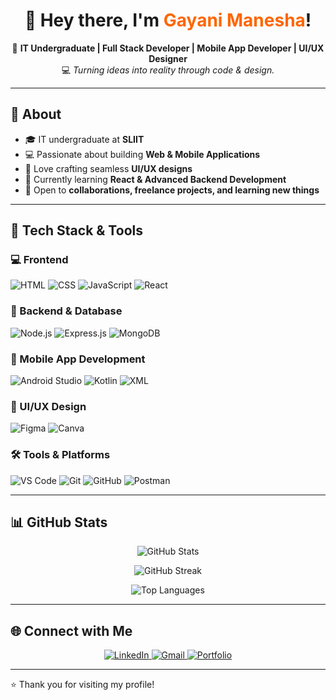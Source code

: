 <h1 align="center">👋 Hey there, I'm <span style="color:#ff6600;">Gayani Manesha</span>!</h1>

<p align="center">
🚀 <b>IT Undergraduate | Full Stack Developer | Mobile App Developer | UI/UX Designer</b> <br>
💻 <i>Turning ideas into reality through code & design.</i>
</p>

---

## 🧠 About 

- 🎓 IT undergraduate at **SLIIT**
- 💻 Passionate about building **Web & Mobile Applications**
- 🎨 Love crafting seamless **UI/UX designs**
- 🌱 Currently learning **React & Advanced Backend Development**
- 🤝 Open to **collaborations, freelance projects, and learning new things**

---

## 🚀 Tech Stack & Tools

### 💻 Frontend
![HTML](https://img.shields.io/badge/HTML-E34F26?style=flat&logo=html5&logoColor=white)
![CSS](https://img.shields.io/badge/CSS-1572B6?style=flat&logo=css3&logoColor=white)
![JavaScript](https://img.shields.io/badge/JavaScript-F7DF1E?style=flat&logo=javascript&logoColor=black)
![React](https://img.shields.io/badge/React-61DAFB?style=flat&logo=react&logoColor=black)

### 🔗 Backend & Database
![Node.js](https://img.shields.io/badge/Node.js-339933?style=flat&logo=nodedotjs&logoColor=white)
![Express.js](https://img.shields.io/badge/Express.js-000000?style=flat&logo=express&logoColor=white)
![MongoDB](https://img.shields.io/badge/MongoDB-47A248?style=flat&logo=mongodb&logoColor=white)

### 📱 Mobile App Development
![Android Studio](https://img.shields.io/badge/Android%20Studio-3DDC84?style=flat&logo=androidstudio&logoColor=white)
![Kotlin](https://img.shields.io/badge/Kotlin-7F52FF?style=flat&logo=kotlin&logoColor=white)
![XML](https://img.shields.io/badge/XML-FF6600?style=flat&logo=xml&logoColor=white)

### 🎨 UI/UX Design
![Figma](https://img.shields.io/badge/Figma-F24E1E?style=flat&logo=figma&logoColor=white)
![Canva](https://img.shields.io/badge/Canva-00C4CC?style=flat&logo=canva&logoColor=white)

### 🛠️ Tools & Platforms
![VS Code](https://img.shields.io/badge/VS%20Code-007ACC?style=flat&logo=visualstudiocode&logoColor=white)
![Git](https://img.shields.io/badge/Git-F05032?style=flat&logo=git&logoColor=white)
![GitHub](https://img.shields.io/badge/GitHub-181717?style=flat&logo=github&logoColor=white)
![Postman](https://img.shields.io/badge/Postman-FF6C37?style=flat&logo=postman&logoColor=white)

---

## 📊 GitHub Stats

<p align="center">
  <img src="https://github-readme-stats.vercel.app/api?username=GayaniManesha&show_icons=true&theme=tokyonight&border_radius=10" alt="GitHub Stats" />
</p>

<p align="center">
  <img src="https://streak-stats.demolab.com?user=GayaniManesha&theme=tokyonight&border_radius=10" alt="GitHub Streak" />
</p>

<p align="center">
  <img src="https://github-readme-stats.vercel.app/api/top-langs/?username=GayaniManesha&layout=compact&theme=tokyonight&border_radius=10" alt="Top Languages" />
</p>

---

## 🌐 Connect with Me

<p align="center">
  <a href="https://www.linkedin.com/in/gayani-jayasundara-4293b9361" target="_blank">
    <img src="https://img.shields.io/badge/LinkedIn-0077B5?style=for-the-badge&logo=linkedin&logoColor=white" alt="LinkedIn"/>
  </a>
  <a href="mailto:gayanimanesha@gmail.com" target="_blank">
    <img src="https://img.shields.io/badge/Gmail-D14836?style=for-the-badge&logo=gmail&logoColor=white" alt="Gmail"/>
  </a>
  <a href="https://my-portfolio-one-blue-58.vercel.app/" target="_blank">
    <img src="https://img.shields.io/badge/Portfolio-FF5733?style=for-the-badge&logo=firefox&logoColor=white" alt="Portfolio"/>
  </a>
</p>

---

⭐️ Thank you for visiting my profile!
